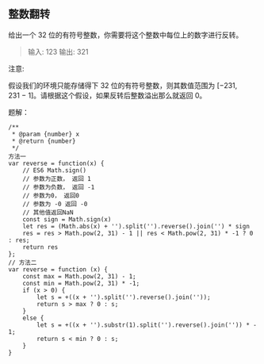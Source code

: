 ## 整数翻转

给出一个 32 位的有符号整数，你需要将这个整数中每位上的数字进行反转。

> 输入: 123
> 输出: 321

注意:

假设我们的环境只能存储得下 32 位的有符号整数，则其数值范围为 [−231,  231 − 1]。请根据这个假设，如果反转后整数溢出那么就返回 0。

题解：
```
/**
 * @param {number} x
 * @return {number}
 */
方法一
var reverse = function(x) {
    // ES6 Math.sign()
    // 参数为正数， 返回 1
    // 参数为负数， 返回 -1
    // 参数为0， 返回0
    // 参数为 -0 返回 -0
    // 其他值返回NaN
    const sign = Math.sign(x)
    let res = (Math.abs(x) + '').split('').reverse().join('') * sign
    res = res > Math.pow(2, 31) - 1 || res < Math.pow(2, 31) * -1 ? 0 : res;
    return res
};
// 方法二
var reverse = function (x) {
    const max = Math.pow(2, 31) - 1;
    const min = Math.pow(2, 31) * -1;
    if (x > 0) {
        let s = +((x + '').split('').reverse().join(''));
        return s > max ? 0 : s;
    }
    else {
        let s = +((x + '').substr(1).split('').reverse().join('')) * - 1;
        return s < min ? 0 : s;
    }
}
```